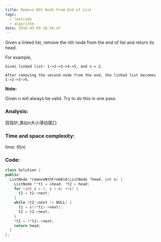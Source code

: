 ```yaml
---
title: Remove Nth Node From End of List
tags:
  - leetcode
  - algorithm
date: 2016-05-09 16:56:47
---
```

>
Given a linked list, remove the nth node from the end of list and return its head.

For example,
>
```
Given linked list: 1->2->3->4->5, and n = 2.

After removing the second node from the end, the linked list becomes 1->2->3->5.
```
>
**Note:**

Given n will always be valid.
Try to do this in one pass.
>

### Analysis:
双指针,类似n大小滑动窗口
### Time and space complexity:
time: $\Theta (n)$
### Code:
```cpp
class Solution {
public:
  ListNode *removeNthFromEnd(ListNode *head, int n) {
    ListNode **t1 = &head, *t2 = head;
    for (int i = 1; i < n; ++i) {
      t2 = t2->next;
    }
    while (t2->next != NULL) {
      t1 = &((*t1)->next);
      t2 = t2->next;
    }
    *t1 = (*t1)->next;
    return head;
  }
};

```
